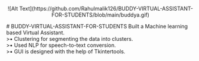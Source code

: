 
<p align="center">
![Alt Text](https://github.com/Rahulmalik126/BUDDY-VIRTUAL-ASSISTANT-FOR-STUDENTS/blob/main/buddya.gif)
</p>
# BUDDY-VIRTUAL-ASSISTANT-FOR-STUDENTS
 Built a Machine learning based Virtual Assistant.</br>
>• Clustering for segmenting the data into clusters.</br>
>• Used NLP for speech-to-text conversion.</br>
>• GUI is designed with the help of Tkintertools.</br>

